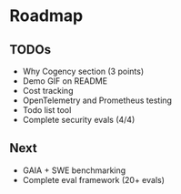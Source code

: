 # Roadmap

## TODOs
- Why Cogency section (3 points)
- Demo GIF on README
- Cost tracking
- OpenTelemetry and Prometheus testing
- Todo list tool
- Complete security evals (4/4)

## Next
- GAIA + SWE benchmarking
- Complete eval framework (20+ evals)